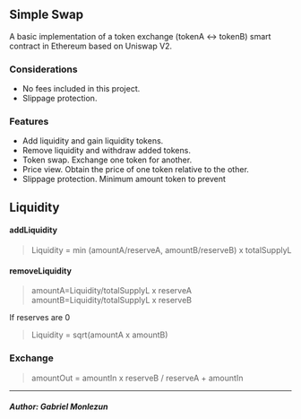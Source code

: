 ## Simple Swap

A basic implementation of a token exchange (tokenA <-> tokenB) smart contract in Ethereum based on Uniswap V2.

### Considerations
- No fees included in this project.
- Slippage protection.

### Features

- Add liquidity and gain liquidity tokens.
- Remove liquidity and withdraw added tokens.
- Token swap. Exchange one token for another.
- Price view. Obtain the price of one token relative to the other.
- Slippage protection. Minimum amount token to prevent 

## Liquidity

#### addLiquidity
> Liquidity = min (amountA/reserveA, amountB/reserveB) x totalSupplyL
#### removeLiquidity
> amountA=Liquidity/totalSupplyL x reserveA
> amountB=Liquidity/totalSupplyL x reserveB

If reserves are 0
> Liquidity = sqrt(amountA x amountB)

### Exchange

> amountOut = amountIn x reserveB / reserveA + amountIn


***
##### Author: Gabriel Monlezun
